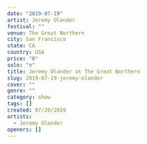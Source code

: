 ```yaml
---
date: "2019-07-19"
artist: Jeremy Olander
festival: ""
venue: The Great Northern
city: San Francisco
state: CA
country: USA
price: "0"
solo: "n"
title: Jeremy Olander at The Great Northern
slug: 2019-07-19-jeremy-olander
cover: ""
genre: ""
category: show
tags: []
created: 07/20/2019
artists:
  - Jeremy Olander
openers: []
---
```

